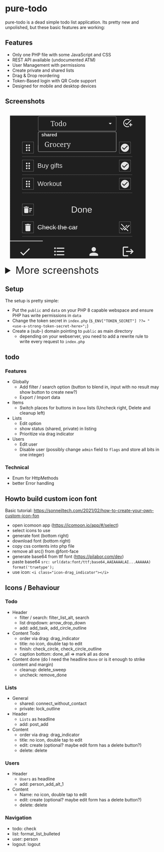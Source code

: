 # pure-todo
pure-todo is a dead simple todo list application. Its pretty new and unpolished, but these basic features are working:

## Features
- Only one PHP file with some JavaScript and CSS
- REST API available (undocumented ATM)
- User Management with permissions
- Create private and shared lists
- Drag & Drop reordering
- Token-Based login with QR Code support
- Designed for mobile and desktop devices

## Screenshots
<img src="doc/img/01_items.png" alt="Todo items" width="443" height="466" style="border:1px dotted white;margin:15px;"/>

<details>
  <summary style="font-size:2rem;">More screenshots</summary>

<img src="doc/img/02_lists.png" alt="Todo lists" width="443" height="466" style="border:1px dotted white;margin:15px;"/>
<img src="doc/img/03_users.png" alt="Users" width="443" height="466" style="border:1px dotted white;margin:15px;"/>
<img src="doc/img/04_create_list.png" alt="Create list" width="443" height="466" style="border:1px dotted white;margin:15px;"/>
<img src="doc/img/05_create_user.png" alt="Create user" width="443" height="466" style="border:1px dotted white;margin:15px;"/>
<img src="doc/img/06_setup.png" alt="Setup" width="443" height="466" style="border:1px dotted white;margin:15px;"/>

<img src="doc/img/07_qrcode.png" alt="QR Code" width="443" height="466" style="border:1px dotted white;margin:15px;"/>
</details>


## Setup
The setup is pretty simple:


- Put the `public` and `data` on your PHP 8 capable webspace and ensure PHP has write permissions in `data`
- Change the token secret in `index.php` (`$_ENV["TOKEN_SECRET"] ??= "<use-a-strong-token-secret-here>";`)
- Create a (sub-) domain pointing to `public` as main directory
  - depending on your webserver, you need to add a rewrite rule to write every request to `index.php`



## todo

### Features
- Globally
  - Add filter / search option (button to blend in, input with no result may show button to create new?)
  - Export / Import data
- Items
  - Switch places for buttons in `Done` lists (Uncheck right, Delete and cleanup left)
- Lists
  - Edit option
  - show status (shared, private) in listing
  - Prioritize via drag indicator
- Users
  - Edit user
  - Disable user (possibly change `admin` field to `flags` and store all bits in one integer)
  
### Technical

- Enum for HttpMethods
- better Error handling

## Howto build custom icon font
Basic tutorial: https://sonneiltech.com/2021/02/how-to-create-your-own-custom-icon-fon

- open icomoon app (https://icomoon.io/app/#/select)
- select icons to use
- generate font (bottom right)
- download font (bottom right)
- copy css contents into php file
- remove all src() from @font-face
- generate base64 from ttf font (https://pilabor.com/dev)
- paste base64 `src: url(data:font/ttf;base64,AAEAAAALAI...AAAAAA) format('truetype');`
- use icon: `<i class="icon-drag_indicator"></i>`



## Icons / Behaviour
### Todo
- Header
  - filter / search: filter_list_alt, search
  - list dropdown: arrow_drop_down
  - add: add_task, add_circle_outline
- Content Todo
  - order via drag: drag_indicator
  - title: no icon, double tap to edit
  - finish: check_circle, check_circle_outline
  - caption bottom: done_all => mark all as done
- Content done (do I need the headline `Done` or is it enough to strike content and margin)
  - cleanup: delete_sweep
  - uncheck: remove_done

### Lists
- General
  - shared: connect_without_contact
  - private: lock_outline
- Header
  - `Lists` as headline
  - add: post_add
- Content
  - order via drag: drag_indicator
  - title: no icon, double tap to edit
  - edit: create (optional? maybe edit form has a delete button?)
  - delete: delete

### Users
- Header
    - `Users` as headline
    - add: person_add_alt_1
- Content
    - Name: no icon, double tap to edit
    - edit: create (optional? maybe edit form has a delete button?)
    - delete: delete


### Navigation
- todo: check
- list: format_list_bulleted
- user: person
- logout: logout
